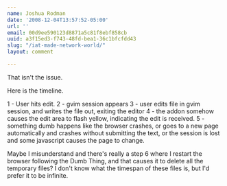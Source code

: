```yaml
---
name: Joshua Rodman
date: '2008-12-04T13:57:52-05:00'
url: ''
email: 00d9ee590123d8871a5c81f8ebf858cb
uuid: a3f15ed3-f743-48fd-bea1-36c1bfcfdd43
slug: "/iat-made-network-world/"
layout: comment

---
```


That isn't the issue.

Here is the timeline.

1 - User hits edit.
2 - gvim session appears
3 - user edits file in gvim session, and writes the file out, exiting the editor
4 - the addon somehow causes the edit area to flash yellow, indicating the edit is received.
5 - something dumb happens like the browser crashes, or goes to a new page automatically and crashes without submitting the text, or the session is lost and some javascript causes the page to change.


Maybe I misunderstand and there's really a step 6 where I restart the
browser following the Dumb Thing, and that causes it to delete all the temporary files?  I don't know what the timespan of these files is,
but I'd prefer it to be infinite.
